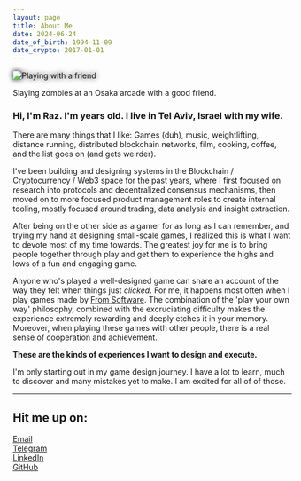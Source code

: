 ```yaml
---
layout: page
title: About Me
date: 2024-06-24
date_of_birth: 1994-11-09
date_crypto: 2017-01-01
---
```


<div class="image-with-caption">
  <img src="osaka-arcade.png" alt="Playing with a friend" style="filter: brightness(115%) drop-shadow(0px 0px 5px #000) saturate(115%);">
  <p class="caption">Slaying zombies at an Osaka arcade with a good friend.</p>
</div>

### Hi, I'm Raz. I'm <span id="age"></span> years old. I live in Tel Aviv, Israel with my wife.

There are many things that I like: Games (duh), music, weightlifting, distance running, distributed blockchain networks, film, cooking, coffee, and the list goes on (and gets weirder).

I've been building and designing systems in the Blockchain / Cryptocurrency / Web3 space for the past <span id="crypto_age"></span> years, where I first focused on research into protocols and decentralized consensus mechanisms, then moved on to more focused product management roles to create internal tooling, mostly focused around trading, data analysis and insight extraction.

After being on the other side as a gamer for as long as I can remember, and trying my hand at designing small-scale games, I realized this is what I want to devote most of my time towards. The greatest joy for me is to bring people together through play and get them to experience the highs and lows of a fun and engaging game.

Anyone who's played a well-designed game can share an account of the way they felt when things just _clicked_. For me, it happens most often when I play games made by [From Software](https://www.fromsoftware.jp/ww/). The combination of the 'play your own way' philosophy, combined with the excruciating difficulty makes the experience extremely rewarding and deeply etches it in your memory. Moreover, when playing these games with other people, there is a real sense of cooperation and achievement.

**These are the kinds of experiences I want to design and execute.**

I'm only starting out in my game design journey. I have a lot to learn, much to discover and many mistakes yet to make. I am excited for all of of those.

---

## Hit me up on:
<a href="mailto:r@zpeleg.com">
    <i class="fas fa-envelope"></i> Email
</a><br>
<a href="https://t.me/razpeleg" target="_blank">
    <i class="fab fa-telegram"></i> Telegram
</a><br>
<a href="https://www.linkedin.com/in/razpeleg/" target="_blank">
    <i class="fab fa-linkedin"></i> LinkedIn
</a><br>
<a href="https://github.com/subugdubug" target="_blank">
    <i class="fab fa-github"></i> GitHub
</a>



<script>
  document.addEventListener("DOMContentLoaded", function() {
    function calculateAge(dateString) {
      var dob = new Date(dateString);
      var today = new Date();

      var age = today.getFullYear() - dob.getFullYear();
      var monthDiff = today.getMonth() - dob.getMonth();

      if (monthDiff < 0 || (monthDiff === 0 && today.getDate() < dob.getDate())) {
        age--;
      }

      return age;
    }

    var dateOfBirth = "{{ page.date_of_birth }}";
    var dateCrypto = "{{ page.date_crypto }}";

    var age = calculateAge(dateOfBirth);
    var cryptoAge = calculateAge(dateCrypto);

    document.getElementById("age").innerText = age;
    document.getElementById("crypto_age").innerText = cryptoAge;
  });
</script>
